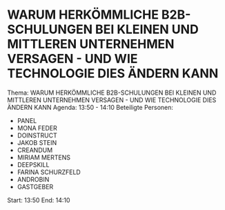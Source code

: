 # WARUM HERKÖMMLICHE B2B-SCHULUNGEN BEI KLEINEN UND MITTLEREN UNTERNEHMEN VERSAGEN - UND WIE TECHNOLOGIE DIES ÄNDERN KANN
Thema: WARUM HERKÖMMLICHE B2B-SCHULUNGEN BEI KLEINEN UND MITTLEREN UNTERNEHMEN VERSAGEN - UND WIE TECHNOLOGIE DIES ÄNDERN KANN
Agenda: 13:50 - 14:10
Beteiligte Personen:
- PANEL
- MONA FEDER
- DOINSTRUCT
- JAKOB STEIN
- CREANDUM
- MIRIAM MERTENS
- DEEPSKILL
- FARINA SCHURZFELD
- ANDROBIN
- GASTGEBER

Start: 13:50
End: 14:10
